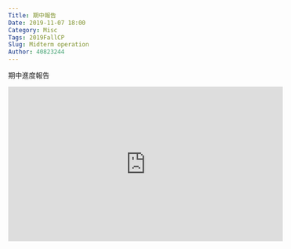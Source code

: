 ```yaml
---
Title: 期中報告
Date: 2019-11-07 18:00
Category: Misc
Tags: 2019FallCP
Slug: Midterm operation
Author: 40823244
---
```


期中進度報告

<!-- PELICAN_END_SUMMARY -->

<iframe width="560" height="315" src="https://www.youtube.com/watch?v=eaHAn9J5eaE" frameborder="0" allow="accelerometer; autoplay; encrypted-media; gyroscope; picture-in-picture" allowfullscreen></iframe>